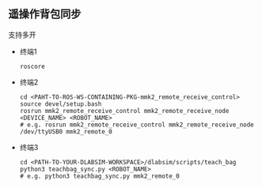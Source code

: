 ## 遥操作背包同步

支持多开

+   终端1

    ```
    roscore
    ```

+   终端2

    ```
    cd <PAHT-TO-ROS-WS-CONTAINING-PKG-mmk2_remote_receive_control>
    source devel/setup.bash
    rosrun mmk2_remote_receive_control mmk2_remote_receive_node <DEVICE_NAME> <ROBOT_NAME>
    # e.g. rosrun mmk2_remote_receive_control mmk2_remote_receive_node /dev/ttyUSB0 mmk2_remote_0
    ```

+   终端3

    ```
    cd <PATH-TO-YOUR-DLABSIM-WORKSPACE>/dlabsim/scripts/teach_bag
    python3 teachbag_sync.py <ROBOT_NAME>
    # e.g. python3 teachbag_sync.py mmk2_remote_0
    ```

    